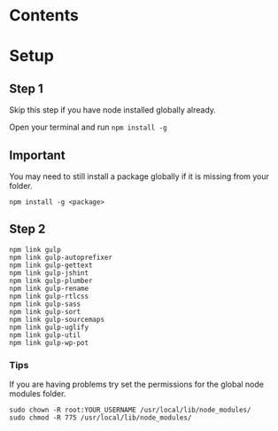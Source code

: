 # Contents

# Setup

## Step 1
Skip this step if you have node installed globally already.

Open your terminal and run `npm install -g`


## Important

You may need to still install a package globally if it is missing from your folder.
```
npm install -g <package>
```

## Step 2
```
npm link gulp
npm link gulp-autoprefixer
npm link gulp-gettext
npm link gulp-jshint
npm link gulp-plumber
npm link gulp-rename
npm link gulp-rtlcss
npm link gulp-sass
npm link gulp-sort
npm link gulp-sourcemaps
npm link gulp-uglify
npm link gulp-util
npm link gulp-wp-pot
```

### Tips

If you are having problems try set the permissions for the global node modules folder.

```
sudo chown -R root:YOUR_USERNAME /usr/local/lib/node_modules/
sudo chmod -R 775 /usr/local/lib/node_modules/
```
